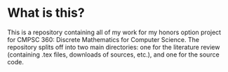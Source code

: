 # What is this?

This is a repository containing all of my work for my honors option project for
CMPSC 360: Discrete Mathematics for Computer Science. The repository splits off
into two main directories: one for the literature review (containing .tex files,
downloads of sources, etc.), and one for the source code.